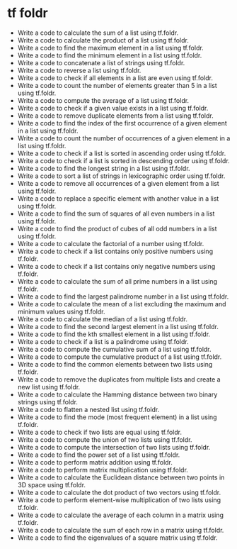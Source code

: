 # tf foldr

- Write a code to calculate the sum of a list using tf.foldr.
- Write a code to calculate the product of a list using tf.foldr.
- Write a code to find the maximum element in a list using tf.foldr.
- Write a code to find the minimum element in a list using tf.foldr.
- Write a code to concatenate a list of strings using tf.foldr.
- Write a code to reverse a list using tf.foldr.
- Write a code to check if all elements in a list are even using tf.foldr.
- Write a code to count the number of elements greater than 5 in a list using tf.foldr.
- Write a code to compute the average of a list using tf.foldr.
- Write a code to check if a given value exists in a list using tf.foldr.
- Write a code to remove duplicate elements from a list using tf.foldr.
- Write a code to find the index of the first occurrence of a given element in a list using tf.foldr.
- Write a code to count the number of occurrences of a given element in a list using tf.foldr.
- Write a code to check if a list is sorted in ascending order using tf.foldr.
- Write a code to check if a list is sorted in descending order using tf.foldr.
- Write a code to find the longest string in a list using tf.foldr.
- Write a code to sort a list of strings in lexicographic order using tf.foldr.
- Write a code to remove all occurrences of a given element from a list using tf.foldr.
- Write a code to replace a specific element with another value in a list using tf.foldr.
- Write a code to find the sum of squares of all even numbers in a list using tf.foldr.
- Write a code to find the product of cubes of all odd numbers in a list using tf.foldr.
- Write a code to calculate the factorial of a number using tf.foldr.
- Write a code to check if a list contains only positive numbers using tf.foldr.
- Write a code to check if a list contains only negative numbers using tf.foldr.
- Write a code to calculate the sum of all prime numbers in a list using tf.foldr.
- Write a code to find the largest palindrome number in a list using tf.foldr.
- Write a code to calculate the mean of a list excluding the maximum and minimum values using tf.foldr.
- Write a code to calculate the median of a list using tf.foldr.
- Write a code to find the second largest element in a list using tf.foldr.
- Write a code to find the kth smallest element in a list using tf.foldr.
- Write a code to check if a list is a palindrome using tf.foldr.
- Write a code to compute the cumulative sum of a list using tf.foldr.
- Write a code to compute the cumulative product of a list using tf.foldr.
- Write a code to find the common elements between two lists using tf.foldr.
- Write a code to remove the duplicates from multiple lists and create a new list using tf.foldr.
- Write a code to calculate the Hamming distance between two binary strings using tf.foldr.
- Write a code to flatten a nested list using tf.foldr.
- Write a code to find the mode (most frequent element) in a list using tf.foldr.
- Write a code to check if two lists are equal using tf.foldr.
- Write a code to compute the union of two lists using tf.foldr.
- Write a code to compute the intersection of two lists using tf.foldr.
- Write a code to find the power set of a list using tf.foldr.
- Write a code to perform matrix addition using tf.foldr.
- Write a code to perform matrix multiplication using tf.foldr.
- Write a code to calculate the Euclidean distance between two points in 3D space using tf.foldr.
- Write a code to calculate the dot product of two vectors using tf.foldr.
- Write a code to perform element-wise multiplication of two lists using tf.foldr.
- Write a code to calculate the average of each column in a matrix using tf.foldr.
- Write a code to calculate the sum of each row in a matrix using tf.foldr.
- Write a code to find the eigenvalues of a square matrix using tf.foldr.